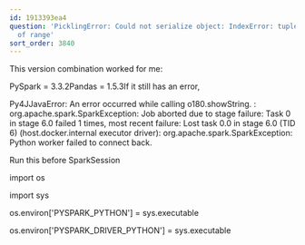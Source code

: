 ```yaml
---
id: 1913393ea4
question: 'PicklingError: Could not serialize object: IndexError: tuple index out
  of range'
sort_order: 3840
---
```


This version combination worked for me:

PySpark = 3.3.2Pandas = 1.5.3If it still has an error,

Py4JJavaError: An error occurred while calling o180.showString. : org.apache.spark.SparkException: Job aborted due to stage failure: Task 0 in stage 6.0 failed 1 times, most recent failure: Lost task 0.0 in stage 6.0 (TID 6) (host.docker.internal executor driver): org.apache.spark.SparkException: Python worker failed to connect back.

Run this before SparkSession

import os

import sys

os.environ['PYSPARK_PYTHON'] = sys.executable

os.environ['PYSPARK_DRIVER_PYTHON'] = sys.executable


